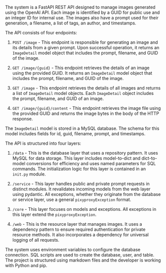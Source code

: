 The system is a FastAPI REST API designed to manage images generated using the OpenAI API. Each image is identified by a GUID for public use and an integer ID for internal use. The images also have a prompt used for their generation, a filename, a list of tags, an author, and timestamps.

The API consists of four endpoints:

1. `POST /image` - This endpoint is responsible for generating an image and its details from a given prompt. Upon successful operation, it returns an `ImageDetail` model object that includes the prompt, filename, and GUID of the image.

2. `GET /image/{guid}` - This endpoint retrieves the details of an image using the provided GUID. It returns an `ImageDetail` model object that includes the prompt, filename, and GUID of the image.

3. `GET /image` - This endpoint retrieves the details of all images and returns a list of `ImageDetail` model objects. Each `ImageDetail` object includes the prompt, filename, and GUID of an image.

4. `GET /image/{guid}/content` - This endpoint retrieves the image file using the provided GUID and returns the image bytes in the body of the HTTP response.

The `ImageDetail` model is stored in a MySQL database. The schema for this model includes fields for id, guid, filename, prompt, and timestamps.

The API is structured into four layers:

1. `/data` - This is the database layer that uses a repository pattern. It uses MySQL for data storage. This layer includes model-to-dict and dict-to-model conversions for efficiency and uses named parameters for SQL commands. The initialization logic for this layer is contained in an `init.py` module.

2. `/service` - This layer handles public and private prompt requests in distinct modules. It revalidates incoming models from the web layer using pydantic. All exceptions, whether they originate from the database or service layer, use a general `pixyproxyException` format.

3. `/core` - This layer focuses on models and exceptions. All exceptions in this layer extend the `pixyproxyException`.

4. `/web` - This is the resource layer that manages images. It uses a dependency pattern to ensure required authentication for private resource methods. It also incorporates a dependency for universal logging of all requests.

The system uses environment variables to configure the database connection. SQL scripts are used to create the database, user, and table. The project is structured using markdown files and the developer is working with Python and pip.